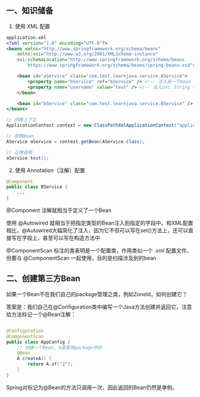 ## 一、知识储备
1. 使用 XML 配置
```xml
application.xml
<?xml version="1.0" encoding="UTF-8"?>
<beans xmlns="http://www.springframework.org/schema/beans"
    xmlns:xsi="http://www.w3.org/2001/XMLSchema-instance"
    xsi:schemaLocation="http://www.springframework.org/schema/beans
        https://www.springframework.org/schema/beans/spring-beans.xsd">

    <bean id="aService" class="com.test.learnjava.service.AService">
        <property name="bService" ref="bService" /> <!-- 注入另一个bean -->
		<property name="username" value="test" /> <!-- 注入int、String 等数据类型 -->
    </bean>

    <bean id="bService" class="com.test.learnjava.service.BService" />
</beans>
```

```java
// 创建上下文
ApplicationContext context = new ClassPathXmlApplicationContext("application.xml");

// 获取Bean
AService aService = context.getBean(AService.class);

// 正常调用
aService.test();
```

2. 使用 Annotation（注解）配置
```java
@Component
public class BService {
    ...
}
```
@Component 注解就相当于定义了一个Bean

使用 @Autowired 就相当于把指定类型的Bean注入到指定的字段中。和XML配置相比，@Autowired大幅简化了注入，因为它不但可以写在set()方法上，还可以直接写在字段上，甚至可以写在构造方法中

@ComponentScan 标注的类表明是一个配置类，作用类似一个 .xml 配置文件。但要与 @ComponentScan 一起使用，目的是扫描涉及到的bean


## 二、创建第三方Bean

如果一个Bean不在我们自己的package管理之类，例如ZoneId，如何创建它？

答案是：我们自己在@Configuration类中编写一个Java方法创建并返回它，注意给方法标记一个@Bean注解：

```java

@Configuration
@ComponentScan
public class AppConfig {
    // 创建一个Bean, A是其他package中的
    @Bean
    A createA() {
        return A.of("Z");
    }
}

```

Spring对标记为@Bean的方法只调用一次，因此返回的Bean仍然是单例。